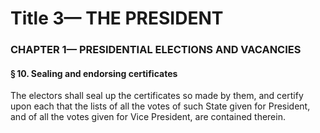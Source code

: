 
# Title 3— THE PRESIDENT
### CHAPTER 1— PRESIDENTIAL ELECTIONS AND VACANCIES
#### § 10. Sealing and endorsing certificates

The electors shall seal up the certificates so made by them, and certify upon each that the lists of all the votes of such State given for President, and of all the votes given for Vice President, are contained therein.
